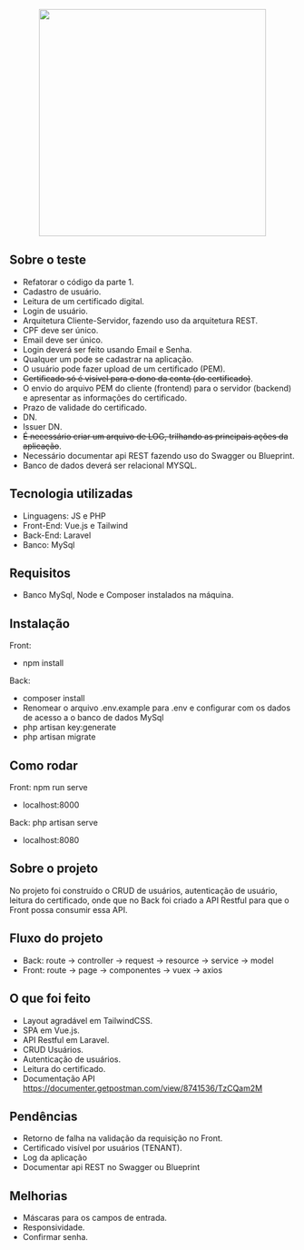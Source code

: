 <p align="center"><a href="https://www.soluti.com.br/" target="_blank"><img src="https://www.soluti.com.br/media/logo/stores/1/Logo_horizontal_23x.png" width="400"></a></p>

## Sobre o teste

* Refatorar o código da parte 1.
* Cadastro de usuário.
* Leitura de um certificado digital.
* Login de usuário.
* Arquitetura Cliente-Servidor, fazendo uso da arquitetura REST.
* CPF deve ser único.
* Email deve ser único.
* Login deverá ser feito usando Email e Senha.
* Qualquer um pode se cadastrar na aplicação.
* O usuário pode fazer upload de um certificado (PEM).
* ~~Certificado só é visível para o dono da conta (do certificado)~~.
* O envio do arquivo PEM do cliente (frontend) para o servidor (backend) e apresentar as informações do certificado.
* Prazo de validade do certificado.
* DN.
* Issuer DN.
* ~~É necessário criar um arquivo de LOG, trilhando as principais ações da aplicação~~.
* Necessário documentar api REST fazendo uso do Swagger ou Blueprint.
* Banco de dados deverá ser relacional MYSQL.

## Tecnologia utilizadas

- Linguagens: JS e PHP
- Front-End: Vue.js e Tailwind
- Back-End: Laravel
- Banco: MySql

## Requisitos

- Banco MySql, Node e Composer instalados na máquina.

## Instalação

Front: 
- npm install

Back:
- composer install
- Renomear o arquivo .env.example para .env e configurar com os dados de acesso a o banco de dados MySql
- php artisan key:generate
- php artisan migrate

## Como rodar

Front: npm run serve
- localhost:8000

Back: php artisan serve
- localhost:8080

## Sobre o projeto

No projeto foi construído o CRUD de usuários, autenticação de usuário, leitura do certificado, onde que no Back foi criado a API Restful para que o Front possa consumir essa API.

## Fluxo do projeto

- Back: route -> controller -> request -> resource -> service -> model
- Front: route -> page -> componentes -> vuex -> axios

## O que foi feito

- Layout agradável em TailwindCSS.
- SPA em Vue.js.
- API Restful em Laravel.
- CRUD Usuários.
- Autenticação de usuários.
- Leitura do certificado.
- Documentação API <a href="https://documenter.getpostman.com/view/8741536/TzCQam2M">https://documenter.getpostman.com/view/8741536/TzCQam2M</a>

## Pendências

- Retorno de falha na validação da requisição no Front.
- Certificado visível por usuários (TENANT).
- Log da aplicação
- Documentar api REST no Swagger ou Blueprint

## Melhorias

- Máscaras para os campos de entrada.
- Responsividade.
- Confirmar senha.

